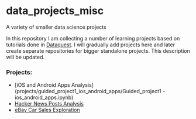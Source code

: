 # data_projects_misc
A variety of smaller data science projects

In this repository I am collecting a number of learning projects based on tutorials done in [Dataquest](https://www.dataquest.io/). I will gradually add projects here and later create separate repositories for bigger standalone projects. This description will be updated.

### Projects:

- [iOS and Android Apps Analysis](projects/guided_project1_ios_android_apps/Guided_project1 - ios_android_apps.ipynb)
- [Hacker News Posts Analysis](projects/guided_project2_hacker_news_posts_analysis/README.md)
- [eBay Car Sales Exploration](projects/guided_project3_ebay_car_sales_exploration/README.md)
